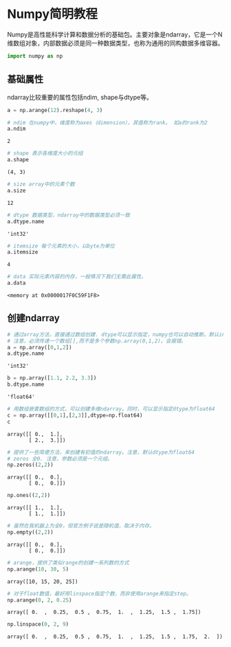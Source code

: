 
# Numpy简明教程 

Numpy是高性能科学计算和数据分析的基础包。主要对象是ndarray，它是一个N维数组对象，内部数据必须是同一种数据类型，也称为通用的同构数据多维容器。


```python
import numpy as np
```

## 基础属性
ndarray比较重要的属性包括ndim, shape与dtype等。


```python
a = np.arange(12).reshape(4, 3)
```


```python
# ndim 在numpy中，维度称为axes（dimension），其值称为rank。 如a的rank为2
a.ndim
```




    2




```python
# shape 表示各维度大小的元组
a.shape
```




    (4, 3)




```python
# size array中的元素个数
a.size
```




    12




```python
# dtype 数据类型，ndarray中的数据类型必须一致
a.dtype.name
```




    'int32'




```python
# itemsize 每个元素的大小，以byte为单位
a.itemsize
```




    4




```python
# data 实际元素内容的内存，一般情况下我们无需此属性。
a.data
```




    <memory at 0x0000017F0C59F1F8>



## 创建ndarray


```python
# 通过array方法，直接通过数组创建. dtype可以显示指定，numpy也可以自动推断。默认int32(这与numpy官方例子中的返回值不同，它为int64)
# 注意，必须传递一个数组[],而不是多个参数np.array(0,1,2)。会报错。
a = np.array([0,1,2])
a.dtype.name
```




    'int32'




```python
b = np.array([1.1, 2.2, 3.3])
b.dtype.name
```




    'float64'




```python
# 用数组嵌套数组的方式，可以创建多维ndarray。同时，可以显示指定dtype为float64
c = np.array([[0,1],[2,3]],dtype=np.float64)
c
```




    array([[ 0.,  1.],
           [ 2.,  3.]])




```python
# 提供了一些简便方法，来创建有初值的ndarray。注意，默认dtype为float64
# zeros 全0. 注意，参数必须是一个元组。
np.zeros((2,2))
```




    array([[ 0.,  0.],
           [ 0.,  0.]])




```python
np.ones((2,2))
```




    array([[ 1.,  1.],
           [ 1.,  1.]])




```python
# 虽然在我机器上为全0，但官方例子说是随机值，取决于内存。
np.empty((2,2))
```




    array([[ 0.,  0.],
           [ 0.,  0.]])




```python
# arange，提供了类似range的创建一系列数的方式
np.arange(10, 30, 5)
```




    array([10, 15, 20, 25])




```python
# 对于float数值，最好用linspace指定个数，而非使用arange来指定step。
np.arange(0, 2, 0.25)
```




    array([ 0.  ,  0.25,  0.5 ,  0.75,  1.  ,  1.25,  1.5 ,  1.75])




```python
np.linspace(0, 2, 9)
```




    array([ 0.  ,  0.25,  0.5 ,  0.75,  1.  ,  1.25,  1.5 ,  1.75,  2.  ])




```python

```
